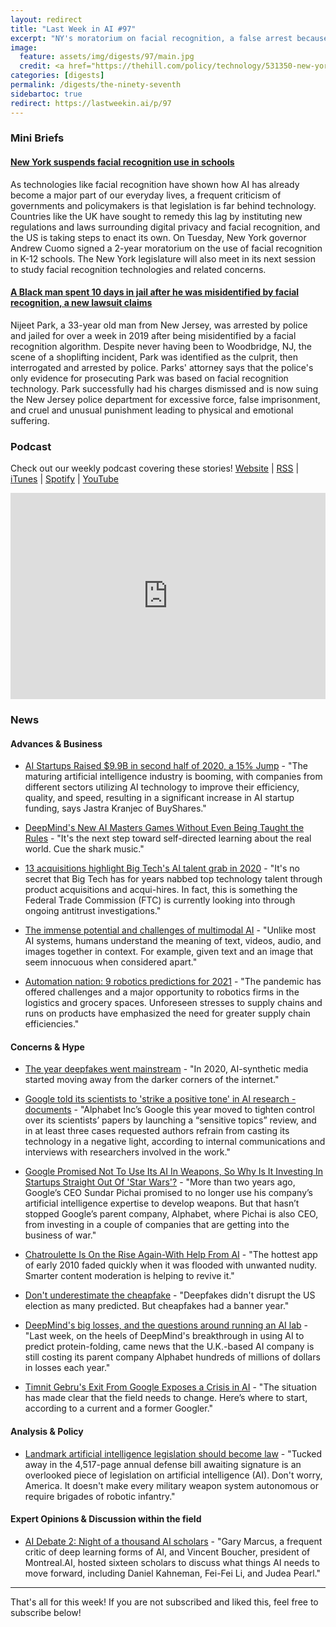 ```yaml
---
layout: redirect
title: "Last Week in AI #97"
excerpt: "NY's moratorium on facial recognition, a false arrest because of facial recognition, and more!"
image:
  feature: assets/img/digests/97/main.jpg
  credit: <a href="https://thehill.com/policy/technology/531350-new-york-suspends-facial-recognition-use-in-schools"> Chris Mills Rodrigo / Getty Images via The Hill </a>
categories: [digests]
permalink: /digests/the-ninety-seventh
sidebartoc: true
redirect: https://lastweekin.ai/p/97
---
```


### Mini Briefs

#### [New York suspends facial recognition use in schools](https://thehill.com/policy/technology/531350-new-york-suspends-facial-recognition-use-in-schools)

As technologies like facial recognition have shown how AI has already become a major part of our everyday lives, a frequent criticism of governments and policymakers is that legislation
is far behind technology. Countries like the UK have sought to remedy this lag by instituting new regulations and laws surrounding digital privacy and facial recognition, and the US is
taking steps to enact its own. On Tuesday, New York governor Andrew Cuomo signed a 2-year moratorium on the use of facial recognition in K-12 schools. The New York legislature will also meet in its next session to study facial recognition technologies and related concerns.

#### [A Black man spent 10 days in jail after he was misidentified by facial recognition, a new lawsuit claims](https://www.businessinsider.com/black-man-facial-recognition-technology-crime-2020-12)

Nijeet Park, a 33-year old man from New Jersey, was arrested by police and jailed for over a week in 2019 after being misidentified by a facial recognition algorithm. Despite never having been to Woodbridge, NJ, the scene of a shoplifting incident, Park was identified as the culprit, then interrogated and arrested by police. Parks' attorney says that the police's only evidence for prosecuting Park was based on facial recognition technology. Park successfully had his charges dismissed and is now suing the New Jersey police department for excessive force, false imprisonment, and cruel and unusual punishment leading to physical and emotional suffering.


### Podcast

Check out our weekly podcast covering these stories!
[Website](https://aitalk.podbean.com) \|
[RSS](https://feed.podbean.com/aitalk/feed.xml) \|
[iTunes](https://podcasts.apple.com/us/podcast/lets-talk-ai/id1502782720) \|
[Spotify](https://open.spotify.com/show/17HiNdxcoKJLLNibIAyUch) \|
[YouTube](https://www.youtube.com/channel/UCKARTq-t5SPMzwtft8FWwnA)
<iframe title="Let's Talk AI" id="multi_iframe" class="podcast_embed"
 src="https://www.podbean.com/media/player/multi?playlist=http%3A%2F%2Fplaylist.podbean.com%2F7703921%2Fplaylist_multi.xml&vjs=1&kdsowie31j4k1jlf913=4975ccdd28d39e38bf5a1ccaf0c6ca4337fa996b&size=430&skin=9&episode_list_bg=%23ffffff&bg_left=%23000000&bg_mid=%230c5056&bg_right=%232a1844&podcast_title_color=%23c4c4c4&episode_title_color=%23ffffff&auto=0&share=1&fonts=Helvetica&download=0&rtl=0&show_playlist_recent_number=10&pbad=1"
 scrolling="yes" allowfullscreen="" width="100%" height="330" frameborder="0"></iframe>

### News
#### Advances & Business

* [AI Startups Raised $9.9B in second half of 2020, a 15% Jump](https://www.wraltechwire.com/2020/12/23/ai-startups-raised-9-9b-in-h2-2020-a-15-jump/) - "The maturing artificial intelligence industry is booming, with companies from different sectors utilizing AI technology to improve their efficiency, quality, and speed, resulting in a significant increase in AI startup funding, says Jastra Kranjec of BuyShares."

* [DeepMind's New AI Masters Games Without Even Being Taught the Rules](https://spectrum.ieee.org/tech-talk/robotics/artificial-intelligence/deepminds-new-ai-masters-games-without-even-been-taught-the-rules) - "It's the next step toward self-directed learning about the real world. Cue the shark music."

* [13 acquisitions highlight Big Tech's AI talent grab in 2020](https://venturebeat.com/2020/12/25/13-acquisitions-highlight-big-techs-ai-talent-grab-in-2020/) - "It's no secret that Big Tech has for years nabbed top technology talent through product acquisitions and acqui-hires. In fact, this is something the Federal Trade Commission (FTC) is currently looking into through ongoing antitrust investigations."

* [The immense potential and challenges of multimodal AI](https://venturebeat.com/2020/12/30/multimodal-systems-hold-immense-promise-once-they-overcome-technical-challenges/) - "Unlike most AI systems, humans understand the meaning of text, videos, audio, and images together in context. For example, given text and an image that seem innocuous when considered apart."

* [Automation nation: 9 robotics predictions for 2021](https://www.zdnet.com/article/automation-nation-9-robotics-predictions-for-2021/) - "The pandemic has offered challenges and a major opportunity to robotics firms in the logistics and grocery spaces. Unforeseen stresses to supply chains and runs on products have emphasized the need for greater supply chain efficiencies."

#### Concerns & Hype

* [The year deepfakes went mainstream](https://www.technologyreview.com/2020/12/24/1015380/best-ai-deepfakes-of-2020/) - "In 2020, AI-synthetic media started moving away from the darker corners of the internet."

* [Google told its scientists to 'strike a positive tone' in AI research - documents](https://www.reuters.com/article/us-alphabet-google-research-focus-idUSKBN28X1CB) - "Alphabet Inc’s Google this year moved to tighten control over its scientists’ papers by launching a “sensitive topics” review, and in at least three cases requested authors refrain from casting its technology in a negative light, according to internal communications and interviews with researchers involved in the work."

* [Google Promised Not To Use Its AI In Weapons, So Why Is It Investing In Startups Straight Out Of 'Star Wars'?](https://www.forbes.com/sites/thomasbrewster/2020/12/22/google-promised-not-to-use-its-ai-in-weapons-so-why-is-alphabet-investing-in-ai-satellite-startups-with-military-contracts/) - "More than two years ago, Google’s CEO Sundar Pichai promised to no longer use his company’s artificial intelligence expertise to develop weapons. But that hasn’t stopped Google’s parent company, Alphabet, where Pichai is also CEO, from investing in a couple of companies that are getting into the business of war."

* [Chatroulette Is On the Rise Again-With Help From AI](https://www.wired.com/story/chatroulette-rise-again-help-ai/) - "The hottest app of early 2010 faded quickly when it was flooded with unwanted nudity. Smarter content moderation is helping to revive it."

* [Don't underestimate the cheapfake](https://www.technologyreview.com/2020/12/22/1015442/cheapfakes-more-political-damage-2020-election-than-deepfakes/) - "Deepfakes didn't disrupt the US election as many predicted. But cheapfakes had a banner year."

* [DeepMind's big losses, and the questions around running an AI lab](https://venturebeat.com/2020/12/27/deepminds-big-losses-and-the-questions-around-running-an-ai-lab/) - "Last week, on the heels of DeepMind's breakthrough in using AI to predict protein-folding, came news that the U.K.-based AI company is still costing its parent company Alphabet hundreds of millions of dollars in losses each year."

* [Timnit Gebru's Exit From Google Exposes a Crisis in AI](https://www.wired.com/story/timnit-gebru-exit-google-exposes-crisis-in-ai/) - "The situation has made clear that the field needs to change. Here’s where to start, according to a current and a former Googler."

#### Analysis & Policy

* [Landmark artificial intelligence legislation should become law](https://thehill.com/opinion/technology/531680-landmark-artificial-intelligence-legislation-should-become-law) - "Tucked away in the 4,517-page annual defense bill awaiting signature is an overlooked piece of legislation on artificial intelligence (AI). Don't worry, America. It doesn't make every military weapon system autonomous or require brigades of robotic infantry."

#### Expert Opinions & Discussion within the field

* [AI Debate 2: Night of a thousand AI scholars](https://www.zdnet.com/article/ai-debate4-2-night-of-a-thousand-ai-scholars/) - "Gary Marcus, a frequent critic of deep learning forms of AI, and Vincent Boucher, president of Montreal.AI, hosted sixteen scholars to discuss what things AI needs to move forward, including Daniel Kahneman, Fei-Fei Li, and Judea Pearl."

<hr>

That's all for this week! If you are not subscribed and liked this, feel free to subscribe below!
